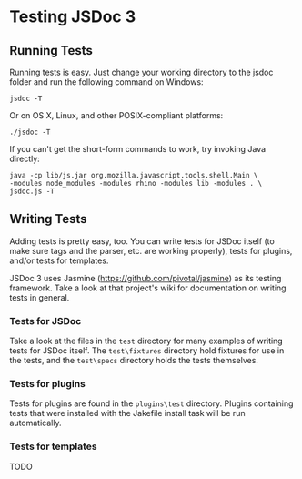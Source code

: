 Testing JSDoc 3
===============

Running Tests
-------------

Running tests is easy.  Just change your working directory to the jsdoc folder
and run the following command on Windows:

    jsdoc -T

Or on OS X, Linux, and other POSIX-compliant platforms:

    ./jsdoc -T

If you can't get the short-form commands to work, try invoking Java directly:

    java -cp lib/js.jar org.mozilla.javascript.tools.shell.Main \
    -modules node_modules -modules rhino -modules lib -modules . \
    jsdoc.js -T

Writing Tests
-------------

Adding tests is pretty easy, too.  You can write tests for JSDoc itself (to
make sure tags and the parser, etc. are working properly), tests for plugins, and/or
tests for templates.

JSDoc 3 uses Jasmine (https://github.com/pivotal/jasmine) as its testing framework.
Take a look at that project's wiki for documentation on writing tests in general.

### Tests for JSDoc

Take a look at the files in the ```test``` directory for many examples of
writing tests for JSDoc itself. The ```test\fixtures``` directory hold fixtures
for use in the tests, and the ```test\specs``` directory holds the tests themselves.

### Tests for plugins

Tests for plugins are found in the ```plugins\test``` directory. Plugins containing
tests that were installed with the Jakefile install task will be run automatically.

### Tests for templates

TODO
